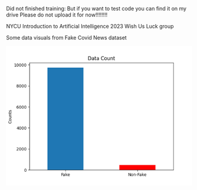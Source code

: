 Did not finished training: But if you want to test code you can find it on my drive
Please do not upload it for now!!!!!!!!

NYCU Introduction to Artificial Intelligence 2023
Wish Us Luck group

Some data visuals from Fake Covid News dataset


![alt text](data_analysis/data_count_2.png)
